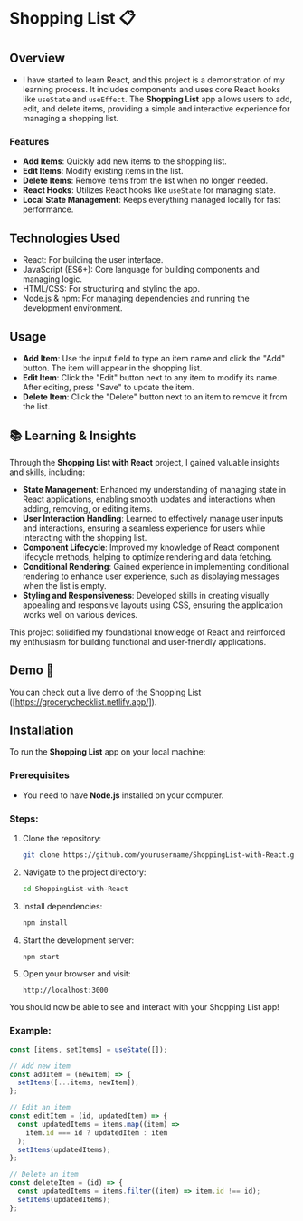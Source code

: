 # Shopping List 📋

## Overview
- I have started to learn React, and this project is a demonstration of my learning process. It includes components and uses core React hooks like `useState` and `useEffect`. The **Shopping List** app allows users to add, edit, and delete items, providing a simple and interactive experience for managing a shopping list.

### Features
- **Add Items**: Quickly add new items to the shopping list.
- **Edit Items**: Modify existing items in the list.
- **Delete Items**: Remove items from the list when no longer needed.
- **React Hooks**: Utilizes React hooks like `useState` for managing state.
- **Local State Management**: Keeps everything managed locally for fast performance.

## Technologies Used
- React: For building the user interface.
- JavaScript (ES6+): Core language for building components and managing logic.
- HTML/CSS: For structuring and styling the app.
- Node.js & npm: For managing dependencies and running the development environment.

## Usage
- **Add Item**: Use the input field to type an item name and click the "Add" button. The item will appear in the shopping list.
- **Edit Item**: Click the "Edit" button next to any item to modify its name. After editing, press "Save" to update the item.
- **Delete Item**: Click the "Delete" button next to an item to remove it from the list.

## 📚 Learning & Insights

Through the **Shopping List with React** project, I gained valuable insights and skills, including:

- **State Management**: Enhanced my understanding of managing state in React applications, enabling smooth updates and interactions when adding, removing, or editing items.
- **User Interaction Handling**: Learned to effectively manage user inputs and interactions, ensuring a seamless experience for users while interacting with the shopping list.
- **Component Lifecycle**: Improved my knowledge of React component lifecycle methods, helping to optimize rendering and data fetching.
- **Conditional Rendering**: Gained experience in implementing conditional rendering to enhance user experience, such as displaying messages when the list is empty.
- **Styling and Responsiveness**: Developed skills in creating visually appealing and responsive layouts using CSS, ensuring the application works well on various devices.

This project solidified my foundational knowledge of React and reinforced my enthusiasm for building functional and user-friendly applications.


## Demo 🔗
You can check out a live demo of the Shopping List ([https://grocerychecklist.netlify.app/]).

## Installation
To run the **Shopping List** app on your local machine:

### Prerequisites

- You need to have **Node.js** installed on your computer.

### Steps:

1. Clone the repository:
   ```bash
   git clone https://github.com/yourusername/ShoppingList-with-React.git
   ```

2. Navigate to the project directory:
   ```bash
   cd ShoppingList-with-React
   ```

3. Install dependencies:
   ```bash
   npm install
   ```

4. Start the development server:
   ```bash
   npm start
   ```

5. Open your browser and visit:
   ```
   http://localhost:3000
   ```

You should now be able to see and interact with your Shopping List app!

### Example:

```javascript
const [items, setItems] = useState([]);

// Add new item
const addItem = (newItem) => {
  setItems([...items, newItem]);
};

// Edit an item
const editItem = (id, updatedItem) => {
  const updatedItems = items.map((item) =>
    item.id === id ? updatedItem : item
  );
  setItems(updatedItems);
};

// Delete an item
const deleteItem = (id) => {
  const updatedItems = items.filter((item) => item.id !== id);
  setItems(updatedItems);
};
```
